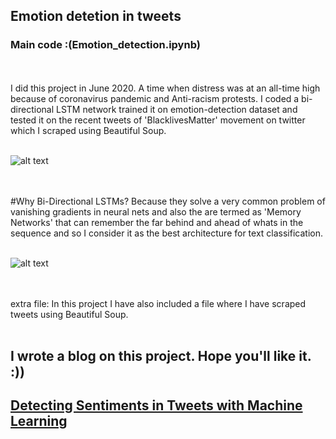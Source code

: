 ## Emotion detetion in tweets
### Main code :(Emotion_detection.ipynb)

<br />
<br />
I did this project in June 2020. A time when distress was at an all-time high because of coronavirus pandemic and Anti-racism protests.
   I coded a bi-directional LSTM network trained it on emotion-detection dataset and tested it on the recent tweets of 'BlacklivesMatter' movement on twitter  which I scraped using Beautiful Soup. 
<br />
<br />
   
![alt text](https://i.ytimg.com/vi/1gQ6uG5Ujiw/maxresdefault.jpg)

<br />
<br />
#Why Bi-Directional LSTMs?
Because they solve  a very common problem of vanishing gradients in neural nets and also the are termed as 'Memory Networks' that can remember the far behind and ahead of whats in the sequence and so I consider it as the best architecture for text classification.
<br />
<br />

![alt text](https://i.stack.imgur.com/iIiYO.png)

<br />
<br />
extra file: In this project I have also included a file where I have scraped  tweets using Beautiful Soup.
<br />
<br />

## I wrote a blog on this project. Hope you'll like it. :))
## [Detecting Sentiments in Tweets with Machine Learning](https://kaifkohari10.medium.com/detecting-sentiments-in-tweets-with-machine-learning-376a5010b4dc)
